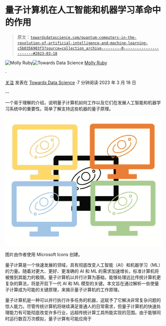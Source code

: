 # 量子计算机在人工智能和机器学习革命中的作用

> 原文：[`towardsdatascience.com/quantum-computers-in-the-revolution-of-artificial-intelligence-and-machine-learning-c5b0356903f3?source=collection_archive---------0-----------------------#2023-03-18`](https://towardsdatascience.com/quantum-computers-in-the-revolution-of-artificial-intelligence-and-machine-learning-c5b0356903f3?source=collection_archive---------0-----------------------#2023-03-18)

[](https://medium.com/@molly.ruby?source=post_page-----c5b0356903f3--------------------------------)![Molly Ruby](https://medium.com/@molly.ruby?source=post_page-----c5b0356903f3--------------------------------)[](https://towardsdatascience.com/?source=post_page-----c5b0356903f3--------------------------------)![Towards Data Science](https://towardsdatascience.com/?source=post_page-----c5b0356903f3--------------------------------) [Molly Ruby](https://medium.com/@molly.ruby?source=post_page-----c5b0356903f3--------------------------------)

·

[关注](https://medium.com/m/signin?actionUrl=https%3A%2F%2Fmedium.com%2F_%2Fsubscribe%2Fuser%2F7a38f8e9fb80&operation=register&redirect=https%3A%2F%2Ftowardsdatascience.com%2Fquantum-computers-in-the-revolution-of-artificial-intelligence-and-machine-learning-c5b0356903f3&user=Molly+Ruby&userId=7a38f8e9fb80&source=post_page-7a38f8e9fb80----c5b0356903f3---------------------post_header-----------) 发表在 [Towards Data Science](https://towardsdatascience.com/?source=post_page-----c5b0356903f3--------------------------------) ·7 分钟阅读·2023 年 3 月 18 日 [](https://medium.com/m/signin?actionUrl=https%3A%2F%2Fmedium.com%2F_%2Fvote%2Ftowards-data-science%2Fc5b0356903f3&operation=register&redirect=https%3A%2F%2Ftowardsdatascience.com%2Fquantum-computers-in-the-revolution-of-artificial-intelligence-and-machine-learning-c5b0356903f3&user=Molly+Ruby&userId=7a38f8e9fb80&source=-----c5b0356903f3---------------------clap_footer-----------)

--

[](https://medium.com/m/signin?actionUrl=https%3A%2F%2Fmedium.com%2F_%2Fbookmark%2Fp%2Fc5b0356903f3&operation=register&redirect=https%3A%2F%2Ftowardsdatascience.com%2Fquantum-computers-in-the-revolution-of-artificial-intelligence-and-machine-learning-c5b0356903f3&source=-----c5b0356903f3---------------------bookmark_footer-----------)

一个易于理解的介绍，说明量子计算机如何工作以及它们在发展人工智能和机器学习系统中的重要性。简单了解支持这些机器的量子原理。

![](img/d0d0930df0d5ed78fd0df502e16a7756.png)

图片由作者使用 Microsoft Icons 创建。

量子计算是一个快速发展的领域，具有彻底改变人工智能（AI）和机器学习（ML）的力量。随着对更大、更好、更准确的 AI 和 ML 的需求加速增长，标准计算机将被推到其能力的极限。量子计算机以并行计算为基础，能够处理远比传统计算机更复杂的算法，将是开启下一代 AI 和 ML 模型的关键。本文旨在通过解析一些使量子计算成为可能的关键原理，来揭示量子计算机的工作原理。

量子计算机是一种可以并行执行许多任务的机器，这赋予了它解决非常复杂问题的惊人能力。尽管传统计算机将继续满足普通人的日常需求，但量子计算机的快速处理能力有可能彻底改变许多行业，远超传统计算工具所能实现的范围。由于能够同时运行数百万次模拟，量子计算有可能应用于
